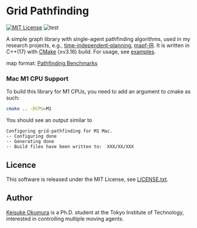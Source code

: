 Grid Pathfinding
===
[![MIT License](http://img.shields.io/badge/license-MIT-blue.svg?style=flat)](LICENSE)
![test](https://github.com/Kei18/grid-pathfinding/workflows/test/badge.svg)

A simple graph library with single-agent pathfinding algorithms, used in my research projects, e.g., [time-independent-planning](https://github.com/Kei18/time-independent-planning), [mapf-IR](https://kei18.github.io/mapf-IR/).
It is written in C++(17) with [CMake](https://cmake.org/) (≥v3.16) build.
For usage, see [examples](https://github.com/Kei18/grid-pathfinding/blob/master/tests/test_graph.cpp).

map format: [Pathfinding Benchmarks](https://movingai.com/benchmarks/)

### Mac M1 CPU Support

To build this library for M1 CPUs, you need to add an argument to cmake as such:

``` bash
cmake .. -DCPU=M1
```

You should see an output similar to 

``` text
Configuring grid-pathfinding for M1 Mac.
-- Configuring done
-- Generating done
-- Build files have been written to:  XXX/XX/XXX
```

## Licence
This software is released under the MIT License, see [LICENSE.txt](LICENCE.txt).

## Author
[Keisuke Okumura](https://kei18.github.io) is a Ph.D. student at the Tokyo Institute of Technology, interested in controlling multiple moving agents.

